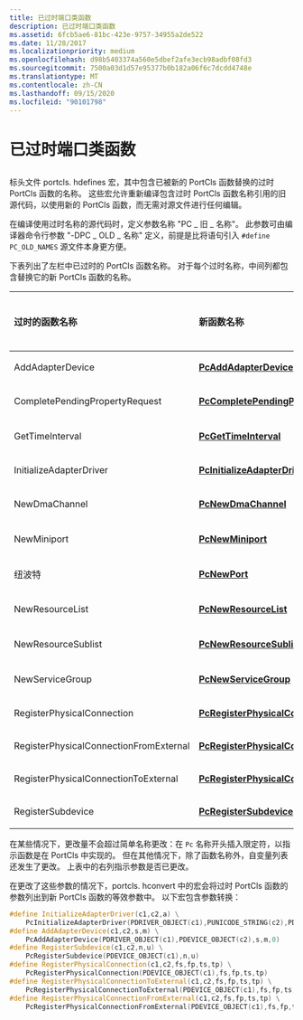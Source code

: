 ```yaml
---
title: 已过时端口类函数
description: 已过时端口类函数
ms.assetid: 6fcb5ae6-81bc-423e-9757-34955a2de522
ms.date: 11/28/2017
ms.localizationpriority: medium
ms.openlocfilehash: d98b5403374a560e5dbef2afe3ecb98adbf08fd3
ms.sourcegitcommit: 7500a03d1d57e95377b0b182a06f6c7dcdd4748e
ms.translationtype: MT
ms.contentlocale: zh-CN
ms.lasthandoff: 09/15/2020
ms.locfileid: "90101798"
---
```

# <a name="obsolete-port-class-functions"></a>已过时端口类函数


## <span id="ddk_obsolete_port_class_functions_ks"></span><span id="DDK_OBSOLETE_PORT_CLASS_FUNCTIONS_KS"></span>


标头文件 portcls. hdefines 宏，其中包含已被新的 PortCls 函数替换的过时 PortCls 函数的名称。 这些宏允许重新编译包含过时 PortCls 函数名称引用的旧源代码，以使用新的 PortCls 函数，而无需对源文件进行任何编辑。

在编译使用过时名称的源代码时，定义参数名称 "PC \_ 旧 \_ 名称"。 此参数可由编译器命令行参数 "-DPC \_ OLD \_ 名称" 定义，前提是比将语句引入 `#define PC_OLD_NAMES` 源文件本身更方便。

下表列出了左栏中已过时的 PortCls 函数名称。 对于每个过时名称，中间列都包含替换它的新 PortCls 函数的名称。

<table>
<colgroup>
<col width="33%" />
<col width="33%" />
<col width="33%" />
</colgroup>
<thead>
<tr class="header">
<th align="left">过时的函数名称</th>
<th align="left">新函数名称</th>
<th align="left">参数是否更改？</th>
</tr>
</thead>
<tbody>
<tr class="odd">
<td align="left"><p>AddAdapterDevice</p></td>
<td align="left"><p><a href="/windows-hardware/drivers/ddi/portcls/nf-portcls-pcaddadapterdevice" data-raw-source="[&lt;strong&gt;PcAddAdapterDevice&lt;/strong&gt;](/windows-hardware/drivers/ddi/portcls/nf-portcls-pcaddadapterdevice)"><strong>PcAddAdapterDevice</strong></a></p></td>
<td align="left"><p>YES</p></td>
</tr>
<tr class="even">
<td align="left"><p>CompletePendingPropertyRequest</p></td>
<td align="left"><p><a href="/windows-hardware/drivers/ddi/portcls/nf-portcls-pccompletependingpropertyrequest" data-raw-source="[&lt;strong&gt;PcCompletePendingPropertyRequest&lt;/strong&gt;](/windows-hardware/drivers/ddi/portcls/nf-portcls-pccompletependingpropertyrequest)"><strong>PcCompletePendingPropertyRequest</strong></a></p></td>
<td align="left"><p>否</p></td>
</tr>
<tr class="odd">
<td align="left"><p>GetTimeInterval</p></td>
<td align="left"><p><a href="/windows-hardware/drivers/ddi/portcls/nf-portcls-pcgettimeinterval" data-raw-source="[&lt;strong&gt;PcGetTimeInterval&lt;/strong&gt;](/windows-hardware/drivers/ddi/portcls/nf-portcls-pcgettimeinterval)"><strong>PcGetTimeInterval</strong></a></p></td>
<td align="left"><p>否</p></td>
</tr>
<tr class="even">
<td align="left"><p>InitializeAdapterDriver</p></td>
<td align="left"><p><a href="/windows-hardware/drivers/ddi/portcls/nf-portcls-pcinitializeadapterdriver" data-raw-source="[&lt;strong&gt;PcInitializeAdapterDriver&lt;/strong&gt;](/windows-hardware/drivers/ddi/portcls/nf-portcls-pcinitializeadapterdriver)"><strong>PcInitializeAdapterDriver</strong></a></p></td>
<td align="left"><p>YES</p></td>
</tr>
<tr class="odd">
<td align="left"><p>NewDmaChannel</p></td>
<td align="left"><p><a href="/windows-hardware/drivers/ddi/portcls/nf-portcls-pcnewdmachannel" data-raw-source="[&lt;strong&gt;PcNewDmaChannel&lt;/strong&gt;](/windows-hardware/drivers/ddi/portcls/nf-portcls-pcnewdmachannel)"><strong>PcNewDmaChannel</strong></a></p></td>
<td align="left"><p>否</p></td>
</tr>
<tr class="even">
<td align="left"><p>NewMiniport</p></td>
<td align="left"><p><a href="/windows-hardware/drivers/ddi/portcls/nf-portcls-pcnewminiport" data-raw-source="[&lt;strong&gt;PcNewMiniport&lt;/strong&gt;](/windows-hardware/drivers/ddi/portcls/nf-portcls-pcnewminiport)"><strong>PcNewMiniport</strong></a></p></td>
<td align="left"><p>否</p></td>
</tr>
<tr class="odd">
<td align="left"><p>纽波特</p></td>
<td align="left"><p><a href="/windows-hardware/drivers/ddi/portcls/nf-portcls-pcnewport" data-raw-source="[&lt;strong&gt;PcNewPort&lt;/strong&gt;](/windows-hardware/drivers/ddi/portcls/nf-portcls-pcnewport)"><strong>PcNewPort</strong></a></p></td>
<td align="left"><p>否</p></td>
</tr>
<tr class="even">
<td align="left"><p>NewResourceList</p></td>
<td align="left"><p><a href="/windows-hardware/drivers/ddi/portcls/nf-portcls-pcnewresourcelist" data-raw-source="[&lt;strong&gt;PcNewResourceList&lt;/strong&gt;](/windows-hardware/drivers/ddi/portcls/nf-portcls-pcnewresourcelist)"><strong>PcNewResourceList</strong></a></p></td>
<td align="left"><p>否</p></td>
</tr>
<tr class="odd">
<td align="left"><p>NewResourceSublist</p></td>
<td align="left"><p><a href="/windows-hardware/drivers/ddi/portcls/nf-portcls-pcnewresourcesublist" data-raw-source="[&lt;strong&gt;PcNewResourceSublist&lt;/strong&gt;](/windows-hardware/drivers/ddi/portcls/nf-portcls-pcnewresourcesublist)"><strong>PcNewResourceSublist</strong></a></p></td>
<td align="left"><p>否</p></td>
</tr>
<tr class="even">
<td align="left"><p>NewServiceGroup</p></td>
<td align="left"><p><a href="/windows-hardware/drivers/ddi/portcls/nf-portcls-pcnewservicegroup" data-raw-source="[&lt;strong&gt;PcNewServiceGroup&lt;/strong&gt;](/windows-hardware/drivers/ddi/portcls/nf-portcls-pcnewservicegroup)"><strong>PcNewServiceGroup</strong></a></p></td>
<td align="left"><p>否</p></td>
</tr>
<tr class="odd">
<td align="left"><p>RegisterPhysicalConnection</p></td>
<td align="left"><p><a href="/windows-hardware/drivers/ddi/portcls/nf-portcls-pcregisterphysicalconnection" data-raw-source="[&lt;strong&gt;PcRegisterPhysicalConnection&lt;/strong&gt;](/windows-hardware/drivers/ddi/portcls/nf-portcls-pcregisterphysicalconnection)"><strong>PcRegisterPhysicalConnection</strong></a></p></td>
<td align="left"><p>YES</p></td>
</tr>
<tr class="even">
<td align="left"><p>RegisterPhysicalConnectionFromExternal</p></td>
<td align="left"><p><a href="/windows-hardware/drivers/ddi/portcls/nf-portcls-pcregisterphysicalconnectionfromexternal" data-raw-source="[&lt;strong&gt;PcRegisterPhysicalConnectionFromExternal&lt;/strong&gt;](/windows-hardware/drivers/ddi/portcls/nf-portcls-pcregisterphysicalconnectionfromexternal)"><strong>PcRegisterPhysicalConnectionFromExternal</strong></a></p></td>
<td align="left"><p>YES</p></td>
</tr>
<tr class="odd">
<td align="left"><p>RegisterPhysicalConnectionToExternal</p></td>
<td align="left"><p><a href="/windows-hardware/drivers/ddi/portcls/nf-portcls-pcregisterphysicalconnectiontoexternal" data-raw-source="[&lt;strong&gt;PcRegisterPhysicalConnectionToExternal&lt;/strong&gt;](/windows-hardware/drivers/ddi/portcls/nf-portcls-pcregisterphysicalconnectiontoexternal)"><strong>PcRegisterPhysicalConnectionToExternal</strong></a></p></td>
<td align="left"><p>YES</p></td>
</tr>
<tr class="even">
<td align="left"><p>RegisterSubdevice</p></td>
<td align="left"><p><a href="/windows-hardware/drivers/ddi/portcls/nf-portcls-pcregistersubdevice" data-raw-source="[&lt;strong&gt;PcRegisterSubdevice&lt;/strong&gt;](/windows-hardware/drivers/ddi/portcls/nf-portcls-pcregistersubdevice)"><strong>PcRegisterSubdevice</strong></a></p></td>
<td align="left"><p>YES</p></td>
</tr>
</tbody>
</table>

 

在某些情况下，更改量不会超过简单名称更改：在 `Pc` 名称开头插入限定符，以指示函数是在 PortCls 中实现的。 但在其他情况下，除了函数名称外，自变量列表还发生了更改。 上表中的右列指示参数是否已更改。

在更改了这些参数的情况下，portcls. hconvert 中的宏会将过时 PortCls 函数的参数列出到新 PortCls 函数的等效参数中。 以下宏包含参数转换：

```cpp
#define InitializeAdapterDriver(c1,c2,a) \
    PcInitializeAdapterDriver(PDRIVER_OBJECT(c1),PUNICODE_STRING(c2),PDRIVER_ADD_DEVICE(a))
#define AddAdapterDevice(c1,c2,s,m) \
    PcAddAdapterDevice(PDRIVER_OBJECT(c1),PDEVICE_OBJECT(c2),s,m,0)
#define RegisterSubdevice(c1,c2,n,u) \
    PcRegisterSubdevice(PDEVICE_OBJECT(c1),n,u)
#define RegisterPhysicalConnection(c1,c2,fs,fp,ts,tp) \
    PcRegisterPhysicalConnection(PDEVICE_OBJECT(c1),fs,fp,ts,tp)
#define RegisterPhysicalConnectionToExternal(c1,c2,fs,fp,ts,tp) \
    PcRegisterPhysicalConnectionToExternal(PDEVICE_OBJECT(c1),fs,fp,ts,tp)
#define RegisterPhysicalConnectionFromExternal(c1,c2,fs,fp,ts,tp) \
    PcRegisterPhysicalConnectionFromExternal(PDEVICE_OBJECT(c1),fs,fp,ts,tp)
```

